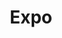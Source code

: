 ---
blog: https://blog.expo.io/
facebook: https://facebook.com/groups/react.native.community
git: https://github.com/expo/expo
instagram: https://instagram.com/expo.io
logohandle: expoio
sort: expo
title: Expo
twitter: https://x.com/expo
website: https://expo.io/
---